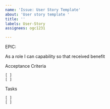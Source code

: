 ```yaml
---
name: 'Issue: User Story Template'
about: 'User story template '
title: ''
labels: User-Story
assignees: ogc1231

---
```


EPIC:

As a role I can capability so that received benefit

Acceptance Criteria

    [ ]
    [ ]

Tasks

    [ ]
    [ ]
